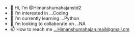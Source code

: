- 👋 Hi, I’m @Himanshumahajanstd2
- 👀 I’m interested in ...Coding 
- 🌱 I’m currently learning ...Python
- 💞️ I’m looking to collaborate on ...NA
- 📫 How to reach me ...Himanshumahajan.mail@gmail.cm

<!---
Himanshumahajanstd2/Himanshumahajanstd2 is a ✨ special ✨ repository because its `README.md` (this file) appears on your GitHub profile.
You can click the Preview link to take a look at your changes.
--->
